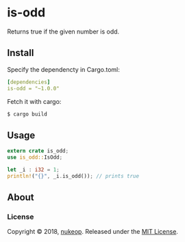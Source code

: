 # is-odd
Returns true if the given number is odd.

## Install
Specify the dependencty in Cargo.toml:

```yaml
[dependencies]
is-odd = "~1.0.0"
```

Fetch it with cargo:
```bash
$ cargo build
```

## Usage

```rust
extern crate is_odd;
use is_odd::IsOdd;

let _i : i32 = 1;
println!("{}", _i.is_odd()); // prints true
```

## About
### License
Copyright © 2018, [nukeop](https://github.com/nukeop).
Released under the [MIT License](LICENSE).
